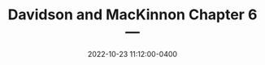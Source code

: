 ---
layout: post
title: Davidson and MacKinnon Chapter 6&mdash;
date: 2022-10-23 11:12:00-0400
description: The fifth chapter of Econometric Theory and Methods
tags: note econometics
categories: 
---